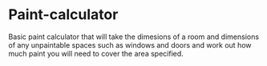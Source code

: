 # Paint-calculator
Basic paint calculator that will take the dimesions of a room and dimensions of any unpaintable spaces such as windows and doors and work out how much paint you will need to cover the area specified.
